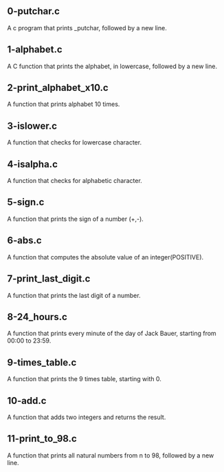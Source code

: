 ## 0-putchar.c
A c program that prints _putchar, followed by a new line.
## 1-alphabet.c
A C function that prints the alphabet, in lowercase, followed by a new line.
## 2-print_alphabet_x10.c
A function that prints alphabet 10 times.
## 3-islower.c
A function that checks for lowercase character.
## 4-isalpha.c
A function that checks for alphabetic character.
## 5-sign.c
A function that prints the sign of a number (+,-).
## 6-abs.c
A function that computes the absolute value of an integer(POSITIVE).
## 7-print_last_digit.c
A function that prints the last digit of a number.
## 8-24_hours.c
A function that prints every minute of the day of Jack Bauer, starting from 00:00 to 23:59.
## 9-times_table.c
A function that prints the 9 times table, starting with 0.
## 10-add.c
A function that adds two integers and returns the result.
## 11-print_to_98.c
A function that prints all natural numbers from n to 98, followed by a new line.
